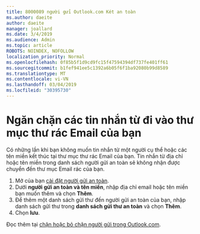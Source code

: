 ```yaml
---
title: 8000089 người gửi Outlook.com Két an toàn
ms.author: daeite
author: daeite
manager: joallard
ms.date: 3/4/2019
ms.audience: Admin
ms.topic: article
ROBOTS: NOINDEX, NOFOLLOW
localization_priority: Normal
ms.openlocfilehash: 0f85b5f1d9cd9fc15f47594394df737fe401ff61
ms.sourcegitcommit: b1fef941ee5c1392a6b05f6f1ba92080b99d8589
ms.translationtype: MT
ms.contentlocale: vi-VN
ms.lasthandoff: 03/04/2019
ms.locfileid: "30395730"
---
```

# <a name="stop-messages-from-going-into-your-junk-email-folder"></a>Ngăn chặn các tin nhắn từ đi vào thư mục thư rác Email của bạn

Có những lần khi bạn không muốn tin nhắn từ một người cụ thể hoặc các tên miền kết thúc tại thư mục thư rác Email của bạn. Tin nhắn từ địa chỉ hoặc tên miền trong danh sách người gửi an toàn sẽ không nhận được chuyển đến thư mục Email rác của bạn.

1. Mở của bạn [cài đặt người gửi an toàn](https://go.microsoft.com/fwlink/?linkid=2035804).
2. Dưới **người gửi an toàn và tên miền**, nhập địa chỉ email hoặc tên miền bạn muốn thêm và chọn **Thêm**.
3. Để thêm một danh sách gửi thư đến người gửi an toàn của bạn, nhập danh sách gửi thư trong **danh sách gửi thư an toàn** và chọn **Thêm**.
4. Chọn **lưu**.

Đọc thêm tại [chặn hoặc bỏ chặn người gửi trong Outlook.com](https://support.office.com/article/afba1c94-77bb-4f50-8b85-057cf52f4d5e).